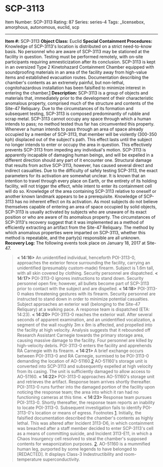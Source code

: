 # SCP-3113
Item Number: SCP-3113
Rating: 87
Series: series-4
Tags: _licensebox, amorphous, autonomous, euclid, scp

---

**Item #:** SCP-3113
**Object Class:** Euclid
**Special Containment Procedures:** Knowledge of SCP-3113's location is distributed on a strict need-to-know basis. No personnel who are aware of SCP-3113 may be stationed at the facility in question. Testing must be performed remotely, with on-site participants requiring amnesticization after its conclusion.
SCP-3113 is kept in an oversized Type 2 Kinetohazard Containment Chamber equipped with soundproofing materials in an area of the facility away from high-value items and established evacuation routes. Documentation describing the chamber's contents as an extremely painful, but non-lethal, cognitohazardous installation has been falsified to minimize interest in entering the chamber.[1](javascript:;)
**Description:** SCP-3113 is a group of objects and materials that, immediately prior to the development of their characteristic anomalous property, comprised much of the structure and contents of the Site-47 Reliquary. Due to the circumstances of its formation and subsequent testing, SCP-3113 is composed predominantly of rubble and scrap metal.
SCP-3113 cannot occupy any space through which a human intends to pass; no method tested thus far has circumvented this property. Whenever a human intends to pass through an area of space already occupied by a member of SCP-3113, that member will be violently (300-350 kph) displaced out of the subject's path. This effect lasts until the subject no longer intends to enter or occupy the area in question. This effectively prevents SCP-3113 from impeding any individual's motion.
SCP-3113 is apparently incapable of damaging human beings, and will be expelled in a different direction should any part of it encounter one. Structural damage that results from active SCP-3113, however, has caused several direct and indirect casualties.
Due to the difficulty of safely testing SCP-3113, the exact parameters for its activation are somewhat unclear. It is known that an intention to travel through every place on Earth, or the entirety of its holding facility, will not trigger the effect, while intent to enter its containment cell will do so. Knowledge of the area containing SCP-3113 relative to oneself or another known landmark appears to be a prerequisite.
Knowledge of SCP-3113 has no inherent effect on its activation. As most subjects do not believe themselves capable of entering an area of space occupied by solid objects, SCP-3113 is usually activated by subjects who are unaware of its exact position or who are aware of its anomalous property.
The circumstances of SCP-3113's recovery suggest that it was implemented as a method of efficiently extracting an artifact from the Site-47 Reliquary. The method by which anomalous properties were imparted on SCP-3113, whether this method is repeatable, and the party(s) responsible are all unknown.
**Recovery Log:** The following events took place on January 18, 2017 at Site-47.
> **< 14:16>** An unidentified individual, henceforth POI-3113-0, approaches the exterior fence surrounding the facility, carrying an unidentified (presumably custom-made) firearm. Subject is 1.6m tall, with all skin covered by clothing. Security personnel are dispatched.
> **< 14:17>** POI-3113-0 ignores instructions to stand down. Security personnel open fire; however, all bullets become part of SCP-3113 prior to contact with the subject and are dispelled.
> **< 14:18>** POI-3113-0 makes threatening gestures with its firearm. Security personnel are instructed to stand down in order to minimize potential casualties. Subject approaches an exterior wall (belonging to the Site-47 Reliquary) at a walking pace. A response team is dispatched (ETA: 14:23).
> **< 14:20>** POI-3113-0 reaches the exterior wall. After several seconds of apparent examination, and an unidentified vocalization, a segment of the wall roughly 3m x 8m is affected, and propelled into the facility at high velocity. Analysis suggests that it rebounded off Research Assistant Carnegie towards the primary storage area, causing massive damage to the facility. Four personnel are killed by high-velocity debris. POI-3113-0 enters the facility and apprehends RA Carnegie with its firearm.
> **< 14:21>** A brief exchange occurs between POI-3113-0 and RA Carnegie, surmised to be POI-3113-0 demanding the location of AO-51160.[2](javascript:;) AO-51160's storage unit is converted into SCP-3113 and subsequently expelled at high velocity from its casing. The unit is sufficiently damaged to allow access to AO-51160.
> **< 14:22>** POI-3113-0 approaches AO-51160's storage unit and retrieves the artifact. Response team arrives shortly thereafter. POI-3113-0 runs further into the damaged portion of the facility upon noticing the response team; the area into which it ran had no functioning cameras at this time.
> **< 14:23>** Response team pursues POI-3113-0. Shortly thereafter, the response team reports an inability to locate POI-3113-0. Subsequent investigation fails to identify POI-3113-0's location or means of egress.
Footnotes
[1](javascript:;). Initially, the falsified documentation described the chamber's contents as highly lethal. This was altered after Incident 3113-D6, in which containment was breached after a staff member decided to enter SCP-3113's cell as a means of committing suicide, and Incident 3113-E11, in which a Chaos Insurgency cell resolved to steal the chamber's supposed contents for weaponization purposes.
[2](javascript:;). AO-51160 is a mummified human leg, purported by some legends to have belonged to [REDACTED]. It displays Class-3 Indestructibility and room-temperature superconductivity.